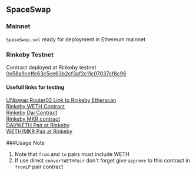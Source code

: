 ## SpaceSwap

### Mainnet
`SpaseSwap.sol` ready for deployment in Ethereum mainnet


### Rinkeby Testnet
Contract deployed at Rinkeby testnet
[0x58a9ceffe63c5ce63b2cf3af2c11c07037cf8c96](https://rinkeby.etherscan.io/address/0x58a9ceffe63c5ce63b2cf3af2c11c07037cf8c96#code)  

#### Usefull links for testing
[UNiswap Router02 Link to Rinkeby Etherscan](https://rinkeby.etherscan.io/address/0x7a250d5630B4cF539739dF2C5dAcb4c659F2488D)  
[Rinkeby WETH Contract](https://rinkeby.etherscan.io/address/0xc778417e063141139fce010982780140aa0cd5ab#readContract)  
[Rinkeby Dai Contract](https://rinkeby.etherscan.io/address/0xc7ad46e0b8a400bb3c915120d284aafba8fc4735#code)  
[Rinkeby MKR contract](https://rinkeby.etherscan.io/address/0xf9ba5210f91d0474bd1e1dcdaec4c58e359aad85#code)  
[DAI/WETH Pair at Rinkeby](https://rinkeby.etherscan.io/address/0x8B22F85d0c844Cf793690F6D9DFE9F11Ddb35449#readContract)  
[WETH/MKR Pair  at Rinkeby](https://rinkeby.etherscan.io/address/0x80f07c368BCC7F8CbAC37E79Ec332c1D84e9335D#readContract)  

###Usage Note
1. Note that `from` and `to` pairs must include WETH
2. If use direct `convertWETHPair` don't forget give `approve` to this
 contract in `fromLP` pair contract